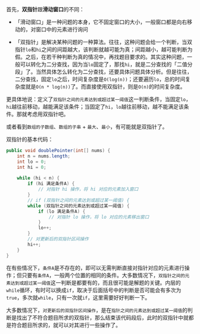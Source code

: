 首先，**双指针**跟**滑动窗口**的不同：

* 「滑动窗口」是一种问题的本身，它不固定窗口的大小，一般窗口都是向右移动的，对窗口中的元素进行询问

* 「双指针」是解决某种问题的一种算法。往往，这种问题会给一个判断，当双指针`lo`和`hi`之间的间距越大，该判断就越可能为真；间距越小，越可能判断为假。之后，在若干种判断为真的情况中，再找题目要求的。其实这种问题，一般可以转化为二分查找，因为当`lo`固定了，那找`hi`，就是二分查找的「二值分段」了。当然具体怎么转化为二分查找，还要具体问题具体分析。但是往往，二分查找，固定`lo`之后，时间复杂度是`O(log(n))`；还要遍历`lo`，总的时间复杂度就是`O(n * log(n))`了。而直接使用双指针，则是`O(n)`的时间复杂度。

更具体地说：定义了`双指针之间的元素达到或超过某一阈值`这一判断条件，当固定`lo`，`hi`越往前移动，越能满足该条件；当固定了`hi`，`lo`越往前移动，越不能满足该条件。那就考虑用双指针吧。

或者看到`数组的子数组`、`数组的子串` + `最大`、`最小`，有可能就是双指针了。

双指针的基本代码：

```java
public void doublePointer(int[] nums) {
    int n = nums.length;
    int lo = 0;
    int hi = 0;
    
    while (hi < n) {
        if (hi 满足条件A) {
            // 对指针 hi 操作，将 hi 对应的元素加入窗口
        }
        // if (双指针之间的元素达到或超过某一阈值) {
        while (双指针之间的元素达到或超过某一阈值) {
            if (lo 满足条件A) {
                // 对指针 lo 操作，将 lo 对应的元素移出窗口
            }
            lo++;
        }
        // 对更新后的双指针区间操作
        hi++;
    }
}
```



在有些情况下，`条件A`是不存在的，即可以无需判断直接对指针对应的元素进行操作；但只要有`条件A`，一般两个位置的相同的条件。大多数情况下，`双指针之间的元素达到或超过某一阈值`这一判断是都要有的，而且很可能是解题的关键。内层的`while`循环，有时可以换成`if`，取决于后面括号中的判断是否可能会有多次为`true`，多次就`while`，只有一次就`if`，这里需要好好判断一下。


大多数情况下，`对更新后的双指针区间操作`，是在`指针之间的元素达到或超过某一阈值`的判断是找出了不符合题目所求的双指针，那么结束该代码段后，此时的双指针中就都是符合题目所求的，就可以对其进行一些操作了。

